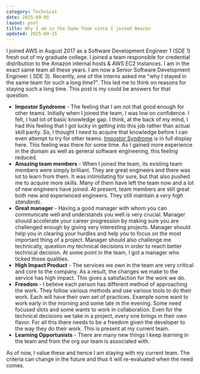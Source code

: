 ```yaml
---
category: Technical
date: 2025-09-05
layout: post
title: Why I am in the Same Team since I joined Amazon
updated: 2025-09-15
---
```


I joined AWS in August 2017 as a Software Development Engineer 1 (SDE 1)  fresh out of my graduate college. I joined a team responsible for credential distribution to the Amazon internal hosts & AWS EC2 Instances. I am in the exact same team all these years. I am now a Senior Software Development Engineer ( SDE 3). Recently, one of the interns asked me "why I stayed in the same team for such a long time?". This led me to think on reasons for staying such a long time. This post is my could be answers for that question.

- **Impostor Syndrome** - The feeling that I am not that good enough for other teams. Initially when I joined the team, I was low on confidence. I felt, I had lot of basic knowledge gap. I think, at the back of my mind, I had this feeling that I got lucky in getting into this job rather than actual skill parity. So, I thought I need to acquire that knowledge before I can even attempt to try for other teams. [Impostor Syndrome](https://en.wikipedia.org/wiki/Impostor_syndrome) is in full display here. This feeling was there for some time. As I gained more experience in the domain as well as general software engineering, this feeling reduced. 
- **Amazing team members** - When I joined the team, its existing team members were simply brilliant. They are great engineers and there was lot to learn from them. It was intimidating for sure, but that also pushed me to acquire more skills. Many of them have left the team now and a lot of new engineers have joined. At present, team members are still great both new and experienced engineers. They still maintain a *very high standards*. 
- **Great manager** -  Having a good manager with whom you can communicate well and understands you well is very crucial. Manager should accelerate your career progression by making sure you are challenged enough by giving very interesting projects. Manager should help you in clearing your hurdles and help you to focus on the most important thing of a project. Manager should also challenge me technically, question my technical decisions in order to reach better technical decision. At some point in the team, I got a manager who ticked those qualities.  
- **High Impact Product** - The services we own in the team are very critical and core to the company. As a result, the changes we make to the service has high impact. This gives a satisfaction for the work we do. 
- **Freedom** -  I believe each person has different method of approaching the work. They follow various methods and use various tools to do their work. Each will have their own set of practices. Example some want to work early in the morning and some late in the evening. Some need focused slots and some wants to work in collaboration. Even for the technical decisions we take in a project, every one brings in their own flavor. For all this there needs to be a freedom given the developer to the way they do their work. This is present  at my current team. 
- **Learning Opportunists** - There are many new things I keep learning in the team and from the org our team is associated with. 

As of now, I value these and hence I am staying with my current team. The criteria can change in the future and thus it will re-evaluated when the need comes.